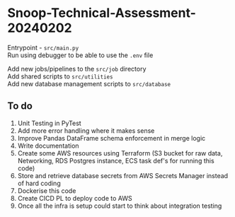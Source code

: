 # Snoop-Technical-Assessment-20240202

Entrypoint - `src/main.py`  
Run using debugger to be able to use the `.env` file

Add new jobs/pipelines to the `src/job` directory  
Add shared scripts to `src/utilities`  
Add new database management scripts to `src/database`


## To do 
1. Unit Testing in PyTest
2. Add more error handling where it makes sense
3. Improve Pandas DataFrame schema enforcement in merge logic
4. Write documentation
5. Create some AWS resources using Terraform (S3 bucket for raw data, Networking, RDS Postgres instance, ECS task def's for running this code)
6. Store and retrieve database secrets from AWS Secrets Manager instead of hard coding
7. Dockerise this code
8. Create CICD PL to deploy code to AWS
9. Once all the infra is setup could start to think about integration testing